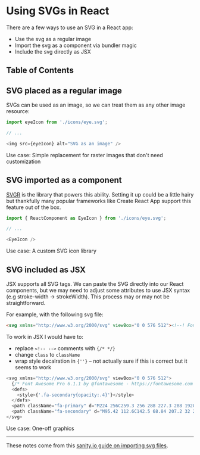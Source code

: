 # Using SVGs in React 

There are a few ways to use an SVG in a React app:

- Use the svg as a regular image
- Import the svg as a component via bundler magic
- Include the svg directly as JSX

## Table of Contents

<!-- toc -->


## SVG placed as a regular image 

SVGs can be used as an image, so we can treat them as any other image resource:

```Javascript
import eyeIcon from './icons/eye.svg';

// ...

<img src={eyeIcon} alt="SVG as an image" />
```

Use case: Simple replacement for raster images that don't need customization


## SVG imported as a component

[SVGR](https://github.com/gregberge/svgr) is the library that powers this ability. Setting it up could be a little hairy but thankfully many popular frameworks like Create React App support this feature out of the box.

```Javascript
import { ReactComponent as EyeIcon } from './icons/eye.svg';

// ...

<EyeIcon />
```

Use case: A custom SVG icon library


## SVG included as JSX 

JSX supports all SVG tags. We can paste the SVG directly into our React components, but we may need to adjust some attributes to use JSX syntax (e.g stroke-width -> strokeWidth). This process may or may not be straightforward.

For example, with the following svg file:

```html
<svg xmlns="http://www.w3.org/2000/svg" viewBox="0 0 576 512"><!--! Font Awesome Pro 6.1.1 by @fontawesome - https://fontawesome.com License - https://fontawesome.com/license (Commercial License) Copyright 2022 Fonticons, Inc. --><defs><style>.fa-secondary{opacity:.4}</style></defs><path class="fa-primary" d="M224 256C259.3 256 288 227.3 288 192C288 180.5 284.1 169.7 279.6 160.4C282.4 160.1 285.2 160 288 160C341 160 384 202.1 384 256C384 309 341 352 288 352C234.1 352 192 309 192 256C192 253.2 192.1 250.4 192.4 247.6C201.7 252.1 212.5 256 224 256z"/><path class="fa-secondary" d="M95.42 112.6C142.5 68.84 207.2 32 288 32C368.8 32 433.5 68.84 480.6 112.6C527.4 156 558.7 207.1 573.5 243.7C576.8 251.6 576.8 260.4 573.5 268.3C558.7 304 527.4 355.1 480.6 399.4C433.5 443.2 368.8 480 288 480C207.2 480 142.5 443.2 95.42 399.4C48.62 355.1 17.34 304 2.461 268.3C-.8205 260.4-.8205 251.6 2.461 243.7C17.34 207.1 48.62 156 95.42 112.6V112.6zM288 400C367.5 400 432 335.5 432 256C432 176.5 367.5 112 288 112C208.5 112 144 176.5 144 256C144 335.5 208.5 400 288 400z"/></svg>
```

To work in JSX I would have to:

- replace `<!-- -->` comments with `{/* */}`
- change `class` to `className`
- wrap style decalration in `{''}` – not actually sure if this is correct but it seems to work

```Javascript
<svg xmlns="http://www.w3.org/2000/svg" viewBox="0 0 576 512">
  {/* Font Awesome Pro 6.1.1 by @fontawesome - https://fontawesome.com License - https://fontawesome.com/license (Commercial License) Copyright 2022 Fonticons, Inc. */}
  <defs>
    <style>{'.fa-secondary{opacity:.4}'}</style>
  </defs>
  <path className="fa-primary" d="M224 256C259.3 256 288 227.3 288 192C288 180.5 284.1 169.7 279.6 160.4C282.4 160.1 285.2 160 288 160C341 160 384 202.1 384 256C384 309 341 352 288 352C234.1 352 192 309 192 256C192 253.2 192.1 250.4 192.4 247.6C201.7 252.1 212.5 256 224 256z"/>
  <path className="fa-secondary" d="M95.42 112.6C142.5 68.84 207.2 32 288 32C368.8 32 433.5 68.84 480.6 112.6C527.4 156 558.7 207.1 573.5 243.7C576.8 251.6 576.8 260.4 573.5 268.3C558.7 304 527.4 355.1 480.6 399.4C433.5 443.2 368.8 480 288 480C207.2 480 142.5 443.2 95.42 399.4C48.62 355.1 17.34 304 2.461 268.3C-.8205 260.4-.8205 251.6 2.461 243.7C17.34 207.1 48.62 156 95.42 112.6V112.6zM288 400C367.5 400 432 335.5 432 256C432 176.5 367.5 112 288 112C208.5 112 144 176.5 144 256C144 335.5 208.5 400 288 400z"/>
</svg>
```

Use case: One-off graphics

-----

These notes come from this [sanity.io guide on importing svg files](https://www.sanity.io/guides/import-svg-files-in-react).
